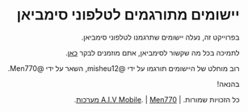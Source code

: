 <span dir="rtl">

# יישומים מתורגמים לטלפוני סימביאן

 בפרוייקט זה, נעלה יישומים שתרגמנו לטלפוני סימביאן.
 
לתמיכה בכל מה שקשור לסימביאן, אתם מוזמנים לבקר [כאן](https://techno-tech.cf).

רוב מוחלט של היישומים תורגמו על ידי @misheu12, השאר על ידי @Men770.

בהנאה!

כל הזכויות שמורות. | [A.I.V Mobile](//aivmobile.cf). | [Men770 מערכות](//men770.tk).
</span>
